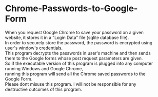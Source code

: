 # Chrome-Passwords-to-Google-Form
When you request Google Chrome to save your password on a given website, it stores it in a "Login Data" file (sqlite database file).<br>
In order to securely store the password, the password is encrypted using user's window's credentials. <br>
This program decrypts the passwords in user's machine and then sends them to the Google forms whose post request parameters are given.<br>
So if the executable version of this program is plugged into any computer running Windows and Google Chrome, <br>
running this program will send all the Chrome saved passwords to the Google Form. <br>
Please dont misuse this program. I will not be responsible for any destructive outcomes of this program.<br>
